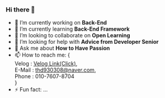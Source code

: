 ### Hi there 👋
- 🔭 I’m currently working on **Back-End**
- 🌱 I’m currently learning **Back-End Framework**
- 👯 I’m looking to collaborate on **Open Learning**
- 🤔 I’m looking for help with **Advice from Developer Senior**
- 💬 Ask me about **How to Have Passion**
- 📫 How to reach me:  {<br>
    Velog : [Velog Link(Click)](https://velog.io/@sms8377), <br>
    E-Mail : thd930308@naver.com, <br>
    Phone : 010-7607-8704 <br>
  }<br>
- ⚡ Fun fact: ...
